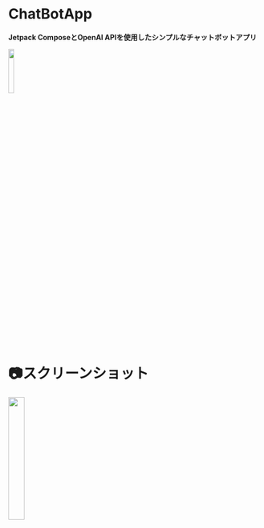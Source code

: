 # ChatBotApp
**Jetpack ComposeとOpenAI APIを使用したシンプルなチャットボットアプリ**

<img src="https://github.com/tera330/compose-simple-calculator/assets/127113220/9c88adcb-1ebf-4a47-8924-7f27b82e9e1c" width="15%" />

# 📷スクリーンショット
<img src="https://github.com/tera330/ChatBotApp/assets/127113220/674aee3e-ceed-4aa2-91d2-f16f9e85345d" width="25%" />
